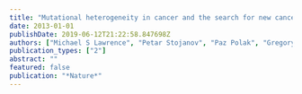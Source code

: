 ```yaml
---
title: "Mutational heterogeneity in cancer and the search for new cancer-associated genes"
date: 2013-01-01
publishDate: 2019-06-12T21:22:58.847698Z
authors: ["Michael S Lawrence", "Petar Stojanov", "Paz Polak", "Gregory V Kryukov", "Kristian Cibulskis", "Andrey Sivachenko", "Scott L Carter", "Chip Stewart", "Craig H Mermel", "Steven A Roberts", " others"]
publication_types: ["2"]
abstract: ""
featured: false
publication: "*Nature*"
---
```


